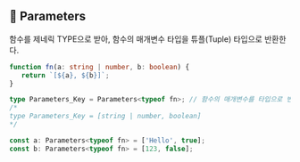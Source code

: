 ## 🐽 Parameters<T>

함수를 제네릭 TYPE으로 받아, 함수의 매개변수 타입을 튜플(Tuple) 타입으로 반환한다.<br/>

```TypeScript
function fn(a: string | number, b: boolean) {
   return `[${a}, ${b}]`;
}

type Parameters_Key = Parameters<typeof fn>; // 함수의 매개변수를 타입으로 변환
/*
type Parameters_Key = [string | number, boolean]
*/

const a: Parameters<typeof fn> = ['Hello', true];
const b: Parameters<typeof fn> = [123, false];
```
